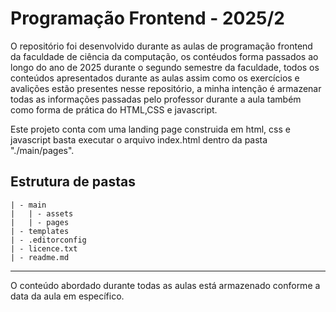 # Programação Frontend - 2025/2

O repositório foi desenvolvido durante as aulas de programação frontend da faculdade de ciência da computação, os contéudos forma passados ao longo do ano de 2025 durante o segundo semestre da faculdade, todos os conteúdos apresentados durante as aulas assim como os exercícios e avalições estão presentes nesse repositório, a minha intenção é armazenar todas as informações passadas pelo professor durante a aula também como forma de prática do HTML,CSS e javascript.

Este projeto conta com uma landing page construida em html, css e javascript basta executar o arquivo index.html dentro da pasta "./main/pages".

## Estrutura de pastas

    | - main
    |   | - assets
    |   | - pages  
    | - templates
    | - .editorconfig
    | - licence.txt
    | - readme.md

---

O conteúdo abordado durante todas as aulas está armazenado conforme a data da aula em específico.
